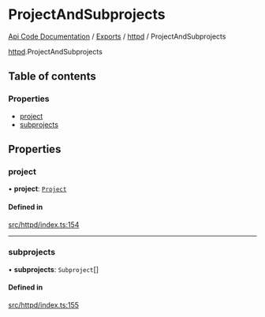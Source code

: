 # ProjectAndSubprojects
 
[Api Code Documentation](../README.md) / [Exports](../modules.md) / [httpd](../modules/httpd.md) / ProjectAndSubprojects

[httpd](../modules/httpd.md).ProjectAndSubprojects

## Table of contents

### Properties

- [project](httpd.ProjectAndSubprojects.md#project)
- [subprojects](httpd.ProjectAndSubprojects.md#subprojects)

## Properties

### project

• **project**: [`Project`](httpd.Project.md)

#### Defined in

[src/httpd/index.ts:154](https://github.com/openkfw/TruBudget/blob/90402cb/api/src/httpd/index.ts#L154)

___

### subprojects

• **subprojects**: `Subproject`[]

#### Defined in

[src/httpd/index.ts:155](https://github.com/openkfw/TruBudget/blob/90402cb/api/src/httpd/index.ts#L155)
